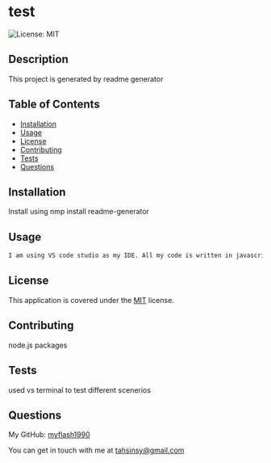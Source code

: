 # test

![License: MIT](https://img.shields.io/badge/License-MIT-yellow.svg)

## Description

This project is generated by readme generator

## Table of Contents

* [Installation](#installation)
* [Usage](#usage)
* [License](#license)
* [Contributing](#contributing)
* [Tests](#tests)
* [Questions](#questions)

## Installation

Install using nmp install readme-generator 

## Usage

```bash
I am using VS code studio as my IDE. All my code is written in javascript.
```
## License

This application is covered under the [MIT](https://opensource.org/licenses/MIT) license.

## Contributing

node.js packages

## Tests

used vs terminal to test different scenerios

## Questions

My GitHub: [myflash1990](https://github.com/myflash1990)

You can get in touch with me at [tahsinsy@gmail.com](mailto:tahsinsy@gmail.com)

